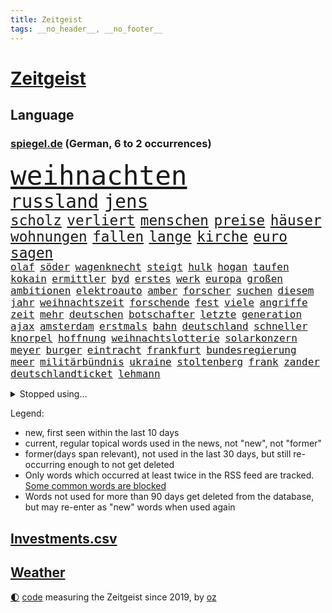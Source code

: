 ```yaml
---
title: Zeitgeist
tags: __no_header__, __no_footer__
---
```


# [Zeitgeist](https://oliz.io/zeitgeist/)

## Language

<h3><a href="https://www.spiegel.de" target="_blank">spiegel.de</a> (German, 6 to 2 occurrences)</h3>
<p style="font-family:monospace">
<span style="font-size:32pt"><a href="news_links.html#weihnachten" class="current">weihnachten</a></span>
<br>
<span style="font-size:22pt"><a href="news_links.html#russland" class="current">russland</a></span>
<span style="font-size:22pt"><a href="news_links.html#jens" class="current">jens</a></span>
<br>
<span style="font-size:17pt"><a href="news_links.html#scholz" class="current">scholz</a></span>
<span style="font-size:17pt"><a href="news_links.html#verliert" class="current">verliert</a></span>
<span style="font-size:17pt"><a href="news_links.html#menschen" class="current">menschen</a></span>
<span style="font-size:17pt"><a href="news_links.html#preise" class="current">preise</a></span>
<span style="font-size:17pt"><a href="news_links.html#häuser" class="current">häuser</a></span>
<span style="font-size:17pt"><a href="news_links.html#wohnungen" class="current">wohnungen</a></span>
<span style="font-size:17pt"><a href="news_links.html#fallen" class="current">fallen</a></span>
<span style="font-size:17pt"><a href="news_links.html#lange" class="current">lange</a></span>
<span style="font-size:17pt"><a href="news_links.html#kirche" class="current">kirche</a></span>
<span style="font-size:17pt"><a href="news_links.html#euro" class="current">euro</a></span>
<span style="font-size:17pt"><a href="news_links.html#sagen" class="current">sagen</a></span>
<br>
<span style="font-size:12pt"><a href="news_links.html#olaf" class="current">olaf</a></span>
<span style="font-size:12pt"><a href="news_links.html#söder" class="current">söder</a></span>
<span style="font-size:12pt"><a href="news_links.html#wagenknecht" class="current">wagenknecht</a></span>
<span style="font-size:12pt"><a href="news_links.html#steigt" class="current">steigt</a></span>
<span style="font-size:12pt"><a href="news_links.html#hulk" class="new">hulk</a></span>
<span style="font-size:12pt"><a href="news_links.html#hogan" class="new">hogan</a></span>
<span style="font-size:12pt"><a href="news_links.html#taufen" class="new">taufen</a></span>
<span style="font-size:12pt"><a href="news_links.html#kokain" class="current">kokain</a></span>
<span style="font-size:12pt"><a href="news_links.html#ermittler" class="current">ermittler</a></span>
<span style="font-size:12pt"><a href="news_links.html#byd" class="new">byd</a></span>
<span style="font-size:12pt"><a href="news_links.html#erstes" class="current">erstes</a></span>
<span style="font-size:12pt"><a href="news_links.html#werk" class="current">werk</a></span>
<span style="font-size:12pt"><a href="news_links.html#europa" class="current">europa</a></span>
<span style="font-size:12pt"><a href="news_links.html#großen" class="current">großen</a></span>
<span style="font-size:12pt"><a href="news_links.html#ambitionen" class="current">ambitionen</a></span>
<span style="font-size:12pt"><a href="news_links.html#elektroauto" class="current">elektroauto</a></span>
<span style="font-size:12pt"><a href="news_links.html#amber" class="current">amber</a></span>
<span style="font-size:12pt"><a href="news_links.html#forscher" class="current">forscher</a></span>
<span style="font-size:12pt"><a href="news_links.html#suchen" class="current">suchen</a></span>
<span style="font-size:12pt"><a href="news_links.html#diesem" class="current">diesem</a></span>
<span style="font-size:12pt"><a href="news_links.html#jahr" class="current">jahr</a></span>
<span style="font-size:12pt"><a href="news_links.html#weihnachtszeit" class="current">weihnachtszeit</a></span>
<span style="font-size:12pt"><a href="news_links.html#forschende" class="current">forschende</a></span>
<span style="font-size:12pt"><a href="news_links.html#fest" class="current">fest</a></span>
<span style="font-size:12pt"><a href="news_links.html#viele" class="current">viele</a></span>
<span style="font-size:12pt"><a href="news_links.html#angriffe" class="current">angriffe</a></span>
<span style="font-size:12pt"><a href="news_links.html#zeit" class="current">zeit</a></span>
<span style="font-size:12pt"><a href="news_links.html#mehr" class="current">mehr</a></span>
<span style="font-size:12pt"><a href="news_links.html#deutschen" class="current">deutschen</a></span>
<span style="font-size:12pt"><a href="news_links.html#botschafter" class="current">botschafter</a></span>
<span style="font-size:12pt"><a href="news_links.html#letzte" class="current">letzte</a></span>
<span style="font-size:12pt"><a href="news_links.html#generation" class="current">generation</a></span>
<span style="font-size:12pt"><a href="news_links.html#ajax" class="current">ajax</a></span>
<span style="font-size:12pt"><a href="news_links.html#amsterdam" class="current">amsterdam</a></span>
<span style="font-size:12pt"><a href="news_links.html#erstmals" class="current">erstmals</a></span>
<span style="font-size:12pt"><a href="news_links.html#bahn" class="current">bahn</a></span>
<span style="font-size:12pt"><a href="news_links.html#deutschland" class="current">deutschland</a></span>
<span style="font-size:12pt"><a href="news_links.html#schneller" class="current">schneller</a></span>
<span style="font-size:12pt"><a href="news_links.html#knorpel" class="current">knorpel</a></span>
<span style="font-size:12pt"><a href="news_links.html#hoffnung" class="current">hoffnung</a></span>
<span style="font-size:12pt"><a href="news_links.html#weihnachtslotterie" class="new">weihnachtslotterie</a></span>
<span style="font-size:12pt"><a href="news_links.html#solarkonzern" class="new">solarkonzern</a></span>
<span style="font-size:12pt"><a href="news_links.html#meyer" class="current">meyer</a></span>
<span style="font-size:12pt"><a href="news_links.html#burger" class="current">burger</a></span>
<span style="font-size:12pt"><a href="news_links.html#eintracht" class="current">eintracht</a></span>
<span style="font-size:12pt"><a href="news_links.html#frankfurt" class="current">frankfurt</a></span>
<span style="font-size:12pt"><a href="news_links.html#bundesregierung" class="current">bundesregierung</a></span>
<span style="font-size:12pt"><a href="news_links.html#meer" class="current">meer</a></span>
<span style="font-size:12pt"><a href="news_links.html#militärbündnis" class="new">militärbündnis</a></span>
<span style="font-size:12pt"><a href="news_links.html#ukraine" class="current">ukraine</a></span>
<span style="font-size:12pt"><a href="news_links.html#stoltenberg" class="current">stoltenberg</a></span>
<span style="font-size:12pt"><a href="news_links.html#frank" class="current">frank</a></span>
<span style="font-size:12pt"><a href="news_links.html#zander" class="new">zander</a></span>
<span style="font-size:12pt"><a href="news_links.html#deutschlandticket" class="current">deutschlandticket</a></span>
<span style="font-size:12pt"><a href="news_links.html#lehmann" class="current">lehmann</a></span>
</p>
<details>
<summary>Stopped using...</summary>
<p class="former" style="font-size:12pt">
botschaft(1157) lebensmittel(1156) verzweifelt(1156) williams(1156) bewerber(1155) brief(1155) 37(1154) befürchtet(1154) gesamte(1154) gesunken(1154) atmosphäre(1153) konfrontiert(1153) kritisierte(1153) mexiko(1153) polizist(1153) soziale(1153) vergeben(1153) völlig(1153) gerät(1152) kurzem(1152) twitter(1152) wehren(1152) aufgeben(1151) brauchte(1151) dadurch(1151) diskutieren(1151) welchem(1151) werder(1151) aufgerufen(1150) beobachtet(1150) entdecken(1150) genommen(1150) heftig(1150) nötig(1150) untersagt(1150) verschiebt(1150) verweigert(1150) amerikaner(1149) gründer(1149) mannes(1149) prüfung(1149) zuversicht(1149) beamte(1148) eskalation(1148) fliehen(1148) fuß(1148) gestohlen(1148) gutachten(1148) umfeld(1148) wege(1148) ziemlich(1148) abgang(1147) berichterstattung(1147) engagement(1147) geholfen(1147) meldete(1147) schaltet(1147) sperrt(1147) armut(1146) dementiert(1146) dominiert(1146) landen(1146) stimme(1146) strafen(1146) unbekannten(1146) berühmt(1145) demokraten(1145) klimaneutral(1145) saudiarabien(1145) schwanger(1145) zverev(1145) ausgeliefert(1143) bedenken(1143) mahnt(1143) stürmer(1143) trafen(1143) weite(1143) öffnen(1143) bedeutung(1142) berät(1142) ermittlern(1142) nutzer(1142) endgültig(1141) kämpfer(1141) lüge(1141) verändern(1141) wies(1141) schnellen(1140) deutet(1139) gaben(1139) vorsprung(1139) appell(1137) bekämpfen(1137) hubertus(1137) besuchen(1136) distanz(1135) entscheidenden(1135) siegen(1135) kindes(1134) william(1133) belegen(1132) katholischen(1132) streitet(1131) vorgegangen(1131) ähnlich(1129) februar(1128) not(1127) begrüßt(1126) trauert(1125) ausrüstung(1124) dein(1121) holte(1120) journalist(1120) museum(1120) unterdessen(1120) ämter(1118) schock(1117) koalitionspartner(1115) niedrig(1115) besteht(1108) georg(1107) mängel(1085) regelmäßig(1084) leiter(1072) westliche(1042) vormarsch(1027) carlos(1007) notstand(1001) long(974) unis(966) finanziert(957) werte(956) waldbrände(920) videoaufnahmen(914) lehren(911) novak(897) belastung(896) zerstörte(888) auswärtige(885) djoković(881) grundsätzlich(879) superstars(857) verletzten(824) mike(820) preiserhöhungen(811) getöteten(807) irritiert(806) medwedew(795) vermitteln(790) ruhestand(785) energiekrise(781) rwe(780) empfehlen(778) hendrik(775) 200000(774) mond(774) volksverhetzung(772) rosa(769) inklusive(765) hals(764) gletscher(756) kürzer(744) gewaltsamen(740) geringer(739) einfacher(731) energiekonzern(729) mache(728) lehrerinnen(724) 87(722) kretschmann(720) lieferung(717) kriegs(713) ersatz(711) kanzlers(708) einrichtungen(702) inhalte(692) trockenheit(689) spielern(687) entführung(686) großbrand(680) krankheiten(675) filmemacher(673) journalismus(670) umfragen(666) westens(665) versagen(656) 40000(654) fern(645) lücken(644) unmittelbar(634) eingetroffen(630) hochrangigen(627) nebenbei(627) künstlerin(625) todes(623) schwarzes(599) anschuldigungen(590) haare(589) vermisster(583) recherchen(581) verhängnis(575) erfurt(570) konzerte(569) gefällt(566) viral(566) besitzt(561) bgh(561) mordfall(561) zunahme(556) mitarbeitende(552) ramelow(542) idol(539) grundschule(538) valley(534) 86(533) vermissten(532) neustart(528) thüringens(528) entfernen(519) demenz(515) kämpferisch(513) vernichtet(509) verträge(509) landwirtschaft(506) scheiterten(496) nachhaltigkeit(495) effekt(490) fronten(490) erhielten(484) flüssen(480) ganzes(480) beseitigt(475) fische(468) bellingham(467) jude(467) telekom(467) tobias(465) kita(458) bussen(452) feierten(451) gerechtfertigt(451) konten(448) fortschritt(441) beobachter(439) winzer(434) spiegelrecherche(432) eineinhalb(428) kurzen(424) männliche(422) standard(422) entführen(420) direktor(418) parolen(418) carter(413) knappe(413) kocht(413) manipuliert(413) leere(401) spacex(401) baustellen(399) äußerung(396) ausgemacht(387) gleise(386) as(385) transportiert(383) ausharren(382) 14jähriger(378) trotzen(376) 4(375) serben(374) gedroht(372) schränken(371) ausgabe(369) djokovic(369) siemens(368) wechselte(368) verdoppeln(367) steigern(363) interviews(362) saarlouis(362) ubahn(359) supermarkt(356) begleitung(354) traut(352) erheblichen(350) wiener(348) hürde(346) kandidieren(346) pedro(346) steine(346) leblos(344) kongo(342) aufgefallen(340) gelder(336) lockt(336) bruchteil(335) nhl(335) viertagewoche(334) genehmigungen(333) nepal(333) flasche(329) geschadet(329) amtsantritt(328) geschwister(328) christdemokraten(326) reihen(326) prozesse(325) ausstand(324) forscherteam(324) temperatur(324) zwingt(324) djirsarai(321) fdpgeneralsekretär(321) junta(321) elektrische(320) heiligen(320) komplizierten(320) herstellers(319) grünenchefin(318) eiltempo(317) profifußball(316) freier(314) ständig(313) erneuter(311) alcaraz(310) bürokratie(309) attackierte(307) autofahren(307) erschüttern(307) leon(306) anderson(305) 5000(304) fridays(304) highlight(304) manöver(304) steigert(303) ausgerufen(302) angestiegen(301) aufbruch(301) bundesweiten(301) gedemütigt(301) media(301) dhl(298) niederösterreich(297) azubis(295) aktive(294) insekten(294) stürmte(293) bemühen(292) berlinkreuzberg(287) coup(287) hitzewelle(284) kommentare(281) weltmeisterin(279) ausflug(276) chemikalien(276) blüht(275) spiegelreport(275) wallace(275) rio(274) austritt(273) glücklicher(273) stürme(272) 30000(269) genervt(269) wagenknechts(267) prioritäten(266) begeben(264) trinkwasser(264) akkus(262) germany(260) beeinflussen(259) mitgründer(258) hauseigentümer(257) genaue(254) mutterkonzern(254) diplomatische(253) baugenehmigungen(252) angelegenheit(251) denkmal(251) rohstoff(250) tatwaffe(250) wirksam(250) kollidiert(248) daniil(247) france(247) sofortiger(246) veränderungen(246) fehlern(245) glas(245) behaupten(243) brachten(243) ticket(243) wrack(242) taiwans(240) verlobt(240) linkspartei(239) zeuge(239) schwachstelle(238) zuständigen(238) prosieben(236) absolute(235) bijan(235) veröffentlichte(233) 33jähriger(232) aufschwung(232) solaranlagen(232) linkenchef(231) tauben(231) fraktionen(229) solar(229) turin(226) schulze(223) sponsor(223) wärmepumpe(223) luxus(222) renommierter(222) samuel(222) erforscht(220) gegend(217) eingeschlagen(216) vergebung(214) hessens(213) billig(212) eskalieren(211) expertengremium(211) testspiel(209) plastikmüll(208) arktis(207) mischen(207) radikalisierung(206) ken(204) till(203) waldbränden(203) motorräder(202) strompreise(202) 9(200) genießen(200) psychische(200) lee(199) beschleunigen(198) drohnenangriffe(198) natürliche(197) umbenennung(197) weltwetterorganisation(197) gelände(196) mangelware(195) heiklen(194) rocky(194) naturschutz(193) partien(193) vergleicht(192) absetzung(191) kalender(191) uskapitol(191) schwärmt(190) arne(189) blockt(189) flüchtlingszahlen(189) pessimistisch(189) objekte(188) yeboah(188) schläge(187) stichwahl(187) tritte(187) wärme(187) einzusetzen(186) ausschließen(185) pfleger(185) uruguay(185) acker(184) mangelnden(184) qualifiziert(184) unzulässig(184) versagte(184) länderspiel(183) celsius(182) sizilien(182) +(181) herkunft(180) aussah(179) scharfen(179) wal(178) wuchs(178) zahlungen(178) gespielt(177) model(177) nachtzug(177) scott(177) älterer(177) abenteuer(176) schirdewan(175) moschee(174) sánchez(173) vorläufigen(173) rumort(172) defizite(171) jannik(171) jet(171) kurve(171) sinner(171) missstände(170) havertz(169) schwamm(169) talente(169) zwanzig(169) 78(168) lindemann(168) rammsteinsänger(168) überprüft(168) spezielles(167) abgewehrt(166) faxgeräte(166) made(166) neudelhi(166) erzwingen(165) vox(164) amazonas(163) niedergang(163) vorlegen(163) weltspitze(163) awards(162) greta(162) thunberg(162) busfahrer(161) fernwärme(160) gequält(160) weile(160) fällig(159) plattformen(158) vorbilder(158) hubert(157) unterhalb(157) flieger(155) lebend(155) bahrain(154) liebeserklärung(154) erschöpfung(153) exnationalspielerin(153) gentechnik(153) lagerhalle(153) ross(153) vereinen(153) verunsicherung(153) 30jähriger(152) beeinträchtigungen(152) thriller(152) entfacht(151) gleichermaßen(151) kuriosen(151) soziologe(151) stellenabbau(151) geparkten(150) hessische(150) verräter(150) geeignet(149) verhandelten(149) verbreitung(148) eingang(147) händen(147) ausfällt(146) vertrauter(146) masken(145) beliebten(144) mobilfunknetz(144) therapie(144) bewerbungen(143) bolsonaro(143) energy(143) g20gipfel(143) gedauert(143) jair(143) wählten(143) ecstasy(142) nahel(142) geklettert(141) hannes(141) verkehrswende(141) besiegen(140) journalistin(140) sicheren(140) sauna(139) staatsbesuch(139) wichtigstes(139) aufgrund(138) bremste(138) sofortige(137) verwahrt(137) di(136) nachvollziehbar(136) syndrom(136) berufsgruppe(135) intensiv(135) belästigungen(134) schwitzen(134) lando(133) norris(133) winzige(133) fashion(132) week(132) wertschätzung(132) k(131) rauf(131) rechtsextremist(131) beschimpfungen(129) krähen(129) überragenden(129) russlandpolitik(128) varianten(128) service(127) übermäßig(127) häfen(126) schaf(126) albtraum(125) ergebnissen(125) schrauben(125) wahlkommission(125) angetreten(124) jetski(124) rätselt(124) zehnmal(124) aggressives(123) aufgegriffen(123) forschenden(123) megan(123) mobiles(123) kindesmissbrauch(122) skurriler(122) abneigung(121) orientieren(121) ansatz(120) architektur(120) dfbteams(120) inka(120) oberstes(120) argentinier(119) betriebe(119) fußballgeschichte(119) garantien(119) kranke(119) mächtigsten(119) bayernprofi(118) gehetzt(118) regierungsbildung(117) signale(117) autofrachter(116) marihuana(116) reinen(116) wohnmobile(116) kapitol(115) fester(114) harmonie(114) unterzahl(114) bereitstellen(113) einbüßen(113) kipppunkt(113) schrecklichen(113) zinserhöhungen(113) austria(112) eingeschlossen(112) inside(112) kamikazedrohnen(112) panama(112) künstlerinnen(110) voigt(110) prüfstand(109) vorrunde(109) wmaus(109) angezogen(108) onlinedating(108) rapinoe(108) erkämpften(107) mehrwertsteuer(107) straflager(107) loben(106) kraftwerke(105) topteams(105) nationaltrainerin(104) bewaffnet(103) hot(103) panikattacken(103) tagelangen(103) fußballerin(102) initiatoren(102) luxusautos(102) öffentlicher(102) dürfe(101) konsequent(101) schmieden(101) säugling(101) us(101) bedenklich(100) fälschung(100) mumien(100) spanischer(100) alaska(99) arbeitsvertrag(99) dialog(99) jüdisches(99) inhaber(98) leide(98) rekonstruktion(98) 24jährige(97) löscht(97) unterschieden(97) wohnort(97) bundesfinanzministerium(96) gebildet(96) zerstreuen(96) hindernis(95) pannen(95) weigerte(95) klimaschützer(94) kreative(94) südfrankreich(94) ausmustern(93) dient(93) jahrhunderts(93) journalistinnen(93) stiegen(93) dubiose(92) festnetz(92) lackiert(92) 3300(91) 35000(91) a$ap(91) auktionshaus(91) buchautorin(91) teslas(91) unschuld(91) insider(90) legitimität(90) bricsgruppe(89) übergriffigen(89) boy(88) clown(88) erzwungenen(88) schutzmaßnahmen(88) bedürfnisse(87) burkina(87) entwicklungsministerin(87) faso(87) infektionszahlen(87) rki(87) svenja(87) terminen(87) sterblichen(86) verbandspräsidenten(86) bekanntwerden(85) bierhoff(85) bundesdatenschutzbeauftragte(85) füllkrug(85) mehrwertsteuersenkung(85) niclas(85) rabe(85) windenergie(85) antisemitischen(84) menschenhändler(84) mietern(84) mittelfeld(84) rufe(84) spieltagen(84) kusseklat(83) lost(83) arbeitszeiterfassung(82) gemäß(82) hetzschrift(82) hochstaplers(82) lindern(82) raub(82) ursprünglichen(82) bundesfinanzminister(81) empfindliche(81) entladen(81) fiat(81) mangelhafte(81) scharfschützengewehren(81) schein(81) sitzungen(81) aktienrente(80) drohnenschwärmen(80) jahrelangem(80) johannesburg(80) kickl(80) planung(80) politikwechsel(80) reporters(80) wankt(80) auftaktpleite(79) chile(79) federt(79) kapitolsturm(79) schnelles(79) schärfer(79) schönbohm(79) sogenannter(79) bezahlbare(78) geheiratet(78) nachgedacht(78) nette(78) süddeutsche(78) 5g(77) festgehaltenen(77) heutzutage(77) joko(77) klaas(77) algorithmen(76) cybersicherheit(76) digitaler(76) gleisen(76) hymne(76) misst(76) streeck(76) 76(75) hurra(75) tatverdacht(75) verschleiern(75) atomkraftwerke(74) chip(74) co₂ausstoß(74) gewässern(74) nagel(74) auschwitz(73) bevorzugung(73) eisernen(73) erneuerung(73) fasst(73) gebohrt(73) gefängnisstrafen(73) jubiläum(73) monarchen(73) polizeiwache(73) stresstest(73) störte(73) berechnen(72) kundinnen(72) passion(72) festhält(71) gestaltet(71) verbracht(71) wemding(71) überrumpelt(71) ausfällen(70) bequem(70) hartmut(70) linkenpolitiker(70) streamen(70) veranlasst(70) ausstellung(69) bundesverkehrsminister(69) charité(69) energisch(69) herzprobleme(69) massenproteste(69) mitmenschen(69) rettungsarbeiten(69) sardinien(69) verspätet(69) völkerrecht(69) absolvierte(68) dokumentation(68) eindämmen(68) gogh(68) seehofer(68) straßentunnel(68) usforscher(68) zauberer(68) zugeht(68) 55jähriger(67) chili(67) drakonische(67) nahostexperte(67) rage(67) schlicht(67) friedens(66) güter(66) luxusuhr(66) migrantinnen(66) publikumsliebling(66) rettungshubschrauber(66) verhalf(66) duo(65) erfolgs(65) hundertjährigen(65) tauchten(65) untergegangen(65) zuverlässig(65) euparlaments(64) lesung(64) ebay(63) gelitten(63) nachnominiert(63) tauruswaffen(63) annahme(62) mobilfunknetze(62) populistische(62) schroff(62) tuvalu(62) whisky(62) expertin(61) harrte(61) matchwinner(61) personenschützer(61) usabgeordnete(61) verbesserte(61) zentralrat(61) befristungen(60) gewünschten(60) humanitären(60) turbulenzen(60) umsteuern(60) 54jähriger(59) norderney(59) sammelklage(59) vervielfacht(59) alina(58) bundesinnenministerium(58) humoristen(58) längerem(58) meeren(58) weitreichenden(58) befördert(57) busunfall(57) demos(57) fußballeuropameisterschaft(57) lebensgefährten(57) anbau(56) diente(56) stücke(56) versöhnt(56) veteranentag(56) flüchtig(55) krisenstab(55) mexikos(55) opioide(55) tagesordnung(55) gewünscht(54) husten(54) kifirma(54) p(54) bahnsteig(53) bahnstrecke(53) experimente(53) goetheinstitut(53) manches(53) maximum(53) mitgebrachte(53) pauschale(53) waldstück(53) zentralrats(53) aufgeteilt(52) beherbergen(52) gezielte(52) gitarre(52) jugendfußball(52) verzweifeln(52) haushaltssperre(51) mächtiger(51) übernahmen(51) auftakttag(50) cups(50) delfine(50) drehbuchautorin(50) flieht(50) haushälter(50) vorlesung(50) zugstrecke(50) kloster(49) leader(49) trail(49) usstar(49) 41jährige(48) diplomatie(48) gasfelder(48) krebsdiagnose(48) lebensgefährte(48) nassen(48) wütend(48) angestellt(47) bundesstaaten(47) lawrence(47) verschreckt(47) vorführt(47) díaz(46) glückwünsche(46) scharen(46) schiffes(46) silicon(46) bellen(45) fuhren(45) preisträger(45) rechtsstaat(45) verkörperte(45) bundestagspräsidentin(44) butler(44) bärbel(44) fünfjährigen(44) gesiegt(44) jahrelange(44) reaktiviert(44) spielfeld(44) zeitverschwendung(44) cyberangriffe(43) jordanien(43) repräsentantenhaus(43) schuften(43) versetzung(43) wohlbefinden(43) guerreiro(42) preisdeckel(42) raphaël(42) sicherheitsvorkehrungen(42) gummersbach(41) hamasisraelkrieg(41) vielfältig(41) chefposten(40) kopfverletzungen(40) mancherorts(40) mehrarbeit(40) rebellieren(40) schmerzt(40) wunderschönen(40) abscheuliche(39) auswirkung(39) glaubens(39) hof(39) özil(39) elbtunnel(38) großzügigen(38) konkurrieren(38) mittelfeldspieler(38) reagierten(38) überraschende(38) afghanen(37) afghaninnen(37) asylbewerberunterkunft(37) heuferumlauf(37) präsidentenamt(37) umfang(37) beherrschen(36) hamasmitglieder(36) terroristische(36) thronfolger(36) weltordnung(36) cricketwm(35) israel/gaza(35) mordverdacht(35) ndr(35) suzanne(35) autozulieferer(34) bejubeln(34) cornelia(34) mesut(34) sisi(34) sz(34) bewegenden(33) draisaitl(33) edmonton(33) oilers(33) stabilität(33) erwürgt(32) gwyneth(32) horrende(32) interne(32) nordkoreanischen(32) paltrow(32) panzerabwehrrakete(32) schulhöfen(32) server(32) sportwagen(32) tödliches(32) wahlgang(32) 1926(31) adami(31) container(31) entstehung(31) macallan(31) palästinenserin(31) raketenangriffen(31) vorrat(31) weltlage(31) antiisraeldemo(30) beteuert(30) israelgaza(30) maren(30) nächten(30) sicherheitsexperten(30) austin(29) einwände(29) kehrte(29) solidarisieren(29) stadionverbot(29) weiden(29) abtreten(28) eingehalten(28) mutterpartei(28) passenden(28) spiegelreporterin(28) stühle(28) verfassungswidrig(28) engen(27) greifswald(27) remmos(27) wackeln(27) 20jährigen(26) fußballemqualifikation(26) kostüme(26) oberstdorf(26) seeleute(26) verlauf(26) attest(25) holger(25) jüdinnen(25) kaputt(25) nationalteams(25) rafah(25) requisiten(25) rune(25) schlimmen(25) stolla(25) tennisprofi(25) tvjournalist(25) ärztliches(25) ausverkaufte(24) bahndamm(24) existenzrecht(24) hess(24) inneneinrichtung(24) nacktem(24) oberkörper(24) patriots(24) sinnvolle(24) sportgerichtshof(24) tabellenplatz(24) topmanager(24) tories(24) business(23) entwicklungs(23) gläubigen(23) höchstem(23) missglückten(23) möbel(23) oberhalb(23) proiranische(23) situationen(23) trällern(23) tunnelsystem(23) umweltschäden(23) adele(22) anfällig(22) auflöst(22) eignen(22) ekdratsvorsitzende(22) evangelischen(22) vertuscht(22) ansichten(21) applezulieferer(21) blamage(21) foxconn(21) grönemeyer(21) mitverantwortung(21) rechtsrockkonzert(21) rückte(21) solo(21) unlängst(21) verwenden(21) verzaubert(21) ablösung(20) beihilfe(20) flüchtender(20) friedlich(20) hamasterrorangriff(20) itsysteme(20) antisemitischem(19) schwachstellen(19) sonderzahlung(19) wertvollste(19) alaa(18) aufwand(18) betroffener(18) elektrowende(18) frachterkollision(18) glyphosat(18) glyphosatprozess(18) millionenschatz(18) offensivspieler(18) untermauern(18) unterzeichner(18) verletze(18) abgefahren(17) aggressiver(17) aufzeichnungen(17) beschleunigung(17) auftraggeber(16) buchs(16) bundespolitik(16) konzepte(16) mangelndes(16) woanders(16) angeschlagene(15) atef(15) dichtmachen(15) präsidentschaftsbewerbung(15) schmutzige(15) seepferdchen(15) unkrautvernichter(15) blutigem(14) enthüllungen(14) quadrat(14) schalten(14) student(14) verkommen(14) ware(14) aktionäre(13) aufschluss(13) bedingt(13) erdogan(13) kliniken(13) netflixserie(13) patzt(13) umweltfragen(13) abzuwenden(12) alejo(12) berühmter(12) gibt's(12) protestmarsch(12) spätestens(12) vidalquadras(12) windkraftkrise(12) anwar(11) dauerrivalen(11) ghazi(11) stefanos(11)
</p>
</details>
<p>Legend:
<ul>
<li><span class="new">new</span>, first seen within the last 10 days</li>
<li><span class="current">current</span>, regular topical words used in the news, not "new", not "former"</li>
<li><span class="former">former(days span relevant)</span>, not used in the last 30 days, but still re-occurring enough to not get deleted</li>
<li>Only words which occurred at least twice in the RSS feed are tracked. <a href="language/filters.py">Some common words are blocked</a></li>
<li>Words not used for more than 90 days get deleted from the database, but may re-enter as "new" words when used again</li>
</ul>
</p>

## [Investments](investments.html)[.csv](investments.csv)

## [Weather](weather.html)

<footer>
<a href="javascript:toggleTheme()" class="nav">🌓</a>
<a href="https://github.com/ooz/zeitgeist">code</a> measuring the Zeitgeist since 2019, by <a href="https://oliz.io">oz</a>
</footer>
